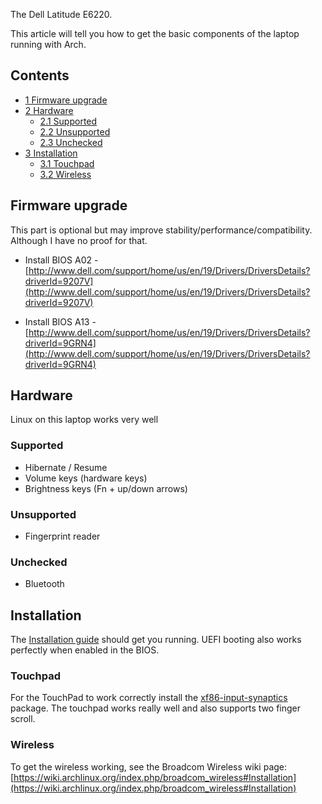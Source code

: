 The Dell Latitude E6220.

This article will tell you how to get the basic components of the laptop running with Arch.

## Contents

*   [1 Firmware upgrade](#Firmware_upgrade)
*   [2 Hardware](#Hardware)
    *   [2.1 Supported](#Supported)
    *   [2.2 Unsupported](#Unsupported)
    *   [2.3 Unchecked](#Unchecked)
*   [3 Installation](#Installation)
    *   [3.1 Touchpad](#Touchpad)
    *   [3.2 Wireless](#Wireless)

## Firmware upgrade

This part is optional but may improve stability/performance/compatibility. Although I have no proof for that.

*   Install BIOS A02 - [http://www.dell.com/support/home/us/en/19/Drivers/DriversDetails?driverId=9207V](http://www.dell.com/support/home/us/en/19/Drivers/DriversDetails?driverId=9207V)

*   Install BIOS A13 - [http://www.dell.com/support/home/us/en/19/Drivers/DriversDetails?driverId=9GRN4](http://www.dell.com/support/home/us/en/19/Drivers/DriversDetails?driverId=9GRN4)

## Hardware

Linux on this laptop works very well

### Supported

*   Hibernate / Resume
*   Volume keys (hardware keys)
*   Brightness keys (Fn + up/down arrows)

### Unsupported

*   Fingerprint reader

### Unchecked

*   Bluetooth

## Installation

The [Installation guide](/index.php/Installation_guide "Installation guide") should get you running. UEFI booting also works perfectly when enabled in the BIOS.

### Touchpad

For the TouchPad to work correctly install the [xf86-input-synaptics](https://www.archlinux.org/packages/?name=xf86-input-synaptics) package. The touchpad works really well and also supports two finger scroll.

### Wireless

To get the wireless working, see the Broadcom Wireless wiki page: [https://wiki.archlinux.org/index.php/broadcom_wireless#Installation](https://wiki.archlinux.org/index.php/broadcom_wireless#Installation)